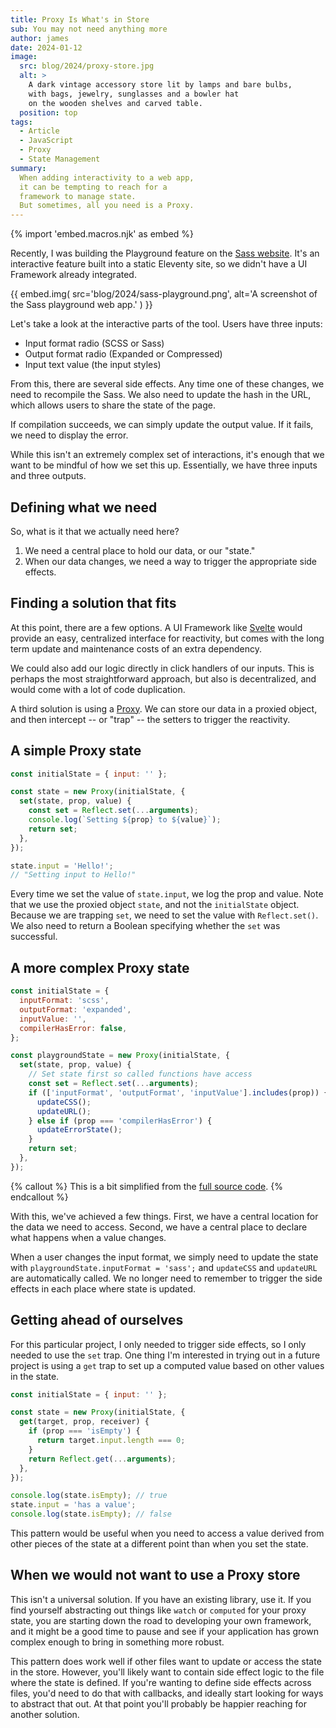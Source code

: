 ```yaml
---
title: Proxy Is What's in Store
sub: You may not need anything more
author: james
date: 2024-01-12
image:
  src: blog/2024/proxy-store.jpg
  alt: >
    A dark vintage accessory store lit by lamps and bare bulbs,
    with bags, jewelry, sunglasses and a bowler hat
    on the wooden shelves and carved table.
  position: top
tags:
  - Article
  - JavaScript
  - Proxy
  - State Management
summary:
  When adding interactivity to a web app,
  it can be tempting to reach for a
  framework to manage state.
  But sometimes, all you need is a Proxy.
---
```


{% import 'embed.macros.njk' as embed %}

Recently, I was building the Playground feature on the [Sass
website](https://sass-lang.com/playground/). It's an interactive feature built
into a static Eleventy site, so we didn't have a UI Framework already
integrated.

{{ embed.img(
  src='blog/2024/sass-playground.png',
  alt='A screenshot of the Sass playground web app.'
) }}

Let's take a look at the interactive parts of the tool. Users have three inputs:

- Input format radio (SCSS or Sass)
- Output format radio (Expanded or Compressed)
- Input text value (the input styles)

From this, there are several side effects. Any time one of these changes, we
need to recompile the Sass. We also need to update the hash in the URL, which
allows users to share the state of the page.

If compilation succeeds, we can simply update the output value. If it fails, we
need to display the error.

While this isn't an extremely complex set of interactions, it's enough that we
want to be mindful of how we set this up. Essentially, we have three inputs and
three outputs.

## Defining what we need

So, what is it that we actually need here?

1. We need a central place to hold our data, or our "state."
2. When our data changes, we need a way to trigger the appropriate side effects.

## Finding a solution that fits

At this point, there are a few options. A UI Framework like
[Svelte](https://svelte.dev/) would provide an easy, centralized interface for
reactivity, but comes with the long term update and maintenance costs of an
extra dependency.

We could also add our logic directly in click handlers of our inputs. This is
perhaps the most straightforward approach, but also is decentralized, and would
come with a lot of code duplication.

A third solution is using a
[Proxy](https://developer.mozilla.org/en-US/docs/Web/JavaScript/Reference/Global_Objects/Proxy).
We can store our data in a proxied object, and then intercept -- or "trap" --
the setters to trigger the reactivity.

## A simple Proxy state

```js
const initialState = { input: '' };

const state = new Proxy(initialState, {
  set(state, prop, value) {
    const set = Reflect.set(...arguments);
    console.log(`Setting ${prop} to ${value}`);
    return set;
  },
});

state.input = 'Hello!';
// "Setting input to Hello!"
```

Every time we set the value of `state.input`, we log the prop and value. Note
that we use the proxied object `state`, and not the `initialState` object.
Because we are trapping `set`, we need to set the value with `Reflect.set()`. We
also need to return a Boolean specifying whether the `set` was successful.

## A more complex Proxy state

```js
const initialState = {
  inputFormat: 'scss',
  outputFormat: 'expanded',
  inputValue: '',
  compilerHasError: false,
};

const playgroundState = new Proxy(initialState, {
  set(state, prop, value) {
    // Set state first so called functions have access
    const set = Reflect.set(...arguments);
    if (['inputFormat', 'outputFormat', 'inputValue'].includes(prop)) {
      updateCSS();
      updateURL();
    } else if (prop === 'compilerHasError') {
      updateErrorState();
    }
    return set;
  },
});
```

{% callout %}
This is a bit simplified from the [full source code](https://github.com/sass/sass-site/blob/main/source/assets/js/playground.ts).
{% endcallout %}

With this, we've achieved a few things. First, we have a central location for
the data we need to access. Second, we have a central place to declare what
happens when a value changes.

When a user changes the input format, we simply need to update the state with
`playgroundState.inputFormat = 'sass';` and `updateCSS` and `updateURL` are
automatically called. We no longer need to remember to trigger the side effects
in each place where state is updated.

## Getting ahead of ourselves

For this particular project, I only needed to trigger side effects, so I only
needed to use the `set` trap. One thing I'm interested in trying out in a future
project is using a `get` trap to set up a computed value based on other values
in the state.

```js
const initialState = { input: '' };

const state = new Proxy(initialState, {
  get(target, prop, receiver) {
    if (prop === 'isEmpty') {
      return target.input.length === 0;
    }
    return Reflect.get(...arguments);
  },
});

console.log(state.isEmpty); // true
state.input = 'has a value';
console.log(state.isEmpty); // false
```

This pattern would be useful when you need to access a value derived from other
pieces of the state at a different point than when you set the state.

## When we would not want to use a Proxy store

This isn't a universal solution. If you have an existing library, use it. If you
find yourself abstracting out things like `watch` or `computed` for your proxy
state, you are starting down the road to developing your own framework, and it
might be a good time to pause and see if your application has grown complex
enough to bring in something more robust.

This pattern does work well if other files want to update or access the state in
the store. However, you'll likely want to contain side effect logic to the file
where the state is defined. If you're wanting to define side effects across
files, you'd need to do that with callbacks, and ideally start looking for ways
to abstract that out. At that point you'll probably be happier reaching for
another solution.
